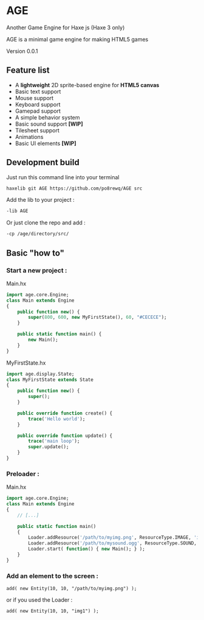 AGE
===

Another Game Engine for Haxe js (Haxe 3 only)

AGE is a minimal game engine for making HTML5 games

Version 0.0.1


Feature list
------------

 * A **lightweight** 2D sprite-based engine for **HTML5 canvas**
 * Basic text support
 * Mouse support 
 * Keyboard support
 * Gamepad support 
 * A simple behavior system
 * Basic sound support **[WIP]**
 * Tilesheet support
 * Animations
 * Basic UI elements **[WIP]**


Development build
-----------------

Just run this command line into your terminal

```bash
haxelib git AGE https://github.com/po8rewq/AGE src
```

Add the lib to your project :

```bash
-lib AGE
```

Or just clone the repo and add :

```bash
-cp /age/directory/src/
```


Basic "how to"
--------------

### Start a new project :

Main.hx
```haxe
import age.core.Engine;
class Main extends Engine
{
	public function new() {
		super(800, 600, new MyFirstState(), 60, "#CECECE");
	}

	public static function main() {
		new Main();
	}
}
```

MyFirstState.hx
```haxe
import age.display.State;
class MyFirstState extends State
{
	public function new() {
		super();
	}

	public override function create() {
    	trace('Hello world');
    }

    public override function update() {
    	trace('main loop');
    	super.update();
    }
}
```

### Preloader :

Main.hx
```haxe
import age.core.Engine;
class Main extends Engine
{
    // [...]

    public static function main()
    {
        Loader.addResource('/path/to/myimg.png', ResourceType.IMAGE, 'img1');
        Loader.addResource('/path/to/mysound.ogg', ResourceType.SOUND, 'snd1');
        Loader.start( function() { new Main(); } );
    }
}
```

### Add an element to the screen :

```
add( new Entity(10, 10, "/path/to/myimg.png") );
```

or if you used the Loader :

```
add( new Entity(10, 10, "img1") );
```
